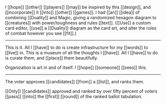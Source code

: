 I [[hope]] [[other]] [[players]] [[may]] be inspired by this [[design]], and [[incorporate]] it [[into]] [[other]] [[games]]. I had [[an]] [[idea]] of combining [[Duality]] and Magic, giving a randomized hexagon diagram to [[creatures]] with power/toughness and rules [[text]]. ([[Use]] a custom card editor, [[use]] a [[Duality]] diagram as the card art, and alter the rules of combat however you see [[fit]].)
* * * 
This is it. All I [[have]] to do is create infrastructure for my [[words]] to [[live]] in. This is a museum of all the thoughts I [[have]]. All I [[have]] to do is curate them, and [[place]] them beautifully.

Organization is art in and of itself. I [[hope]] [[someone]] [[sees]] this.
* * *
The voter approves [[candidates]] [[from]] a [[list]], and ranks them.  
  
[[Only]] [[candidates]] approved and ranked by over fifty percent of voters [[pass]] [[into]] the [[first]] [[round]] of the ranked ballot tabulation.